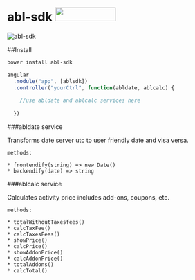 # abl-sdk [<img src="http://benschwarz.github.io/bower-badges/badge@2x.png" width="140" height="32">](https://libraries.io/bower/abl-sdk)

![abl-sdk](http://content.screencast.com/users/a.stegno/folders/Jing/media/24a1e61b-195a-44e9-a870-23d84e116bd1/00000337.png)

##Install

```bash
bower install abl-sdk
```

```Javascript
angular
  .module("app", [ablsdk])
  .controller("yourCtrl", function(abldate, ablcalc) {
  
    //use abldate and ablcalc services here
  
  })
```


###abldate service

Transforms date server utc to user friendly date and visa versa. 

```
methods:

* frontendify(string) => new Date()
* backendify(date) => string
```

###ablcalc service

Calculates activity price includes add-ons, coupons, etc.

```
methods:

* totalWithoutTaxesfees()
* calcTaxFee()
* calcTaxesFees()
* showPrice()
* calcPrice()
* showAddonPrice()
* calcAddonPrice()
* totalAddons()
* calcTotal()
```
